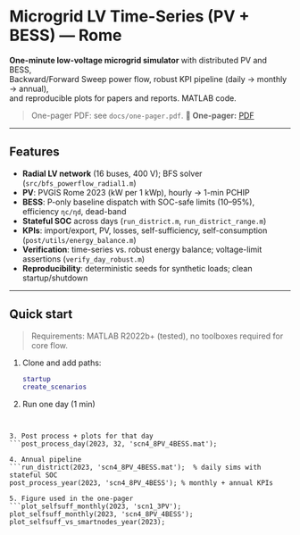 # Microgrid LV Time-Series (PV + BESS) — Rome

**One-minute low-voltage microgrid simulator** with distributed PV and BESS,  
Backward/Forward Sweep power flow, robust KPI pipeline (daily → monthly → annual),  
and reproducible plots for papers and reports. MATLAB code.

> One-pager PDF: see `docs/one-pager.pdf`.
**📄 One-pager:** [PDF](docs/one-pager.pdf)

---

## Features

- **Radial LV network** (16 buses, 400 V); BFS solver (`src/bfs_powerflow_radial1.m`)
- **PV**: PVGIS Rome 2023 (kW per 1 kWp), hourly → 1-min PCHIP
- **BESS**: P-only baseline dispatch with SOC-safe limits (10–95%), efficiency `ηc/ηd`, dead-band
- **Stateful SOC** across days (`run_district.m`, `run_district_range.m`)
- **KPIs**: import/export, PV, losses, self-sufficiency, self-consumption (`post/utils/energy_balance.m`)
- **Verification**: time-series vs. robust energy balance; voltage-limit assertions (`verify_day_robust.m`)
- **Reproducibility**: deterministic seeds for synthetic loads; clean startup/shutdown

---



## Quick start

> Requirements: MATLAB R2022b+ (tested), no toolboxes required for core flow.

1. Clone and add paths:
   ```matlab
   startup
   create_scenarios

2. Run one day (1 min)
```[outFN, SOC_end] = run_district_day(32, 'scn4_8PV_4BESS.mat');


3. Post process + plots for that day 
```post_process_day(2023, 32, 'scn4_8PV_4BESS.mat');

4. Annual pipeline
```run_district(2023, 'scn4_8PV_4BESS.mat');  % daily sims with stateful SOC
post_process_year(2023, 'scn4_8PV_4BESS'); % monthly + annual KPIs

5. Figure used in the one-pager
```plot_selfsuff_monthly(2023, 'scn1_3PV');
plot_selfsuff_monthly(2023, 'scn4_8PV_4BESS');
plot_selfsuff_vs_smartnodes_year(2023);
